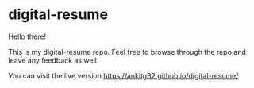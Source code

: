 # digital-resume

Hello there! 

This is my digital-resume repo. Feel free to browse through the repo and leave any feedback as well.

You can visit the live version https://ankitg32.github.io/digital-resume/
